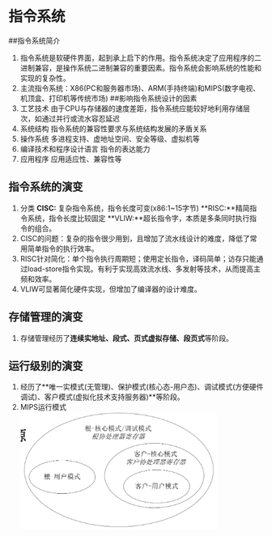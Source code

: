 # 指令系统
##指令系统简介
1. 指令系统是软硬件界面，起到承上启下的作用。指令系统决定了应用程序的二进制兼容，是操作系统二进制兼容的重要因素。指令系统会影响系统的性能和实现的复杂性。
2. 主流指令系统：X86(PC和服务器市场)、ARM(手持终端)和MIPS(数字电视、机顶盒、打印机等传统市场)
##影响指令系统设计的因素
1. 工艺技术
由于CPU与存储器的速度差距，指令系统应能较好地利用存储层次，如通过并行或流水容忍延迟
2. 系统结构
指令系统的兼容性要求与系统结构发展的矛盾关系
3. 操作系统
多进程支持、虚地址空间、安全等级、虚拟机等
4. 编译技术和程序设计语言
指令的表达能力
5. 应用程序
应用适应性、兼容性等

## 指令系统的演变
1. 分类
   **CISC:** 复杂指令系统，指令长度可变(x86:1~15字节)
   **RISC:**精简指令系统，指令长度比较固定
   **VLIW:**超长指令字，本质是多条同时执行指令的组合。
2. CISC的问题：复杂的指令很少用到，且增加了流水线设计的难度，降低了常用简单指令的执行效率。
3. RISC针对简化：单个指令执行周期短；使用定长指令，译码简单；访存只能通过load-store指令实现。有利于实现高效流水线、多发射等技术，从而提高主频和效率。
4. VLIW可显著简化硬件实现，但增加了编译器的设计难度。

## 存储管理的演变
1. 存储管理经历了**连续实地址、段式、页式虚拟存储、段页式**等阶段。

## 运行级别的演变
1. 经历了**唯一实模式(无管理)、保护模式(核心态-用户态)、调试模式(方便硬件调试)、客户模式(虚拟化技术支持服务器)**等阶段。
2. MIPS运行模式
   ![](images/2021-11-20-17-28-21.png)


